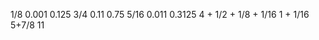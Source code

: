 1/8       0.001       0.125
3/4       0.11        0.75
5/16      0.011       0.3125
4 + 1/2 + 1/8 + 1/16
1 + 1/16
5+7/8     11

